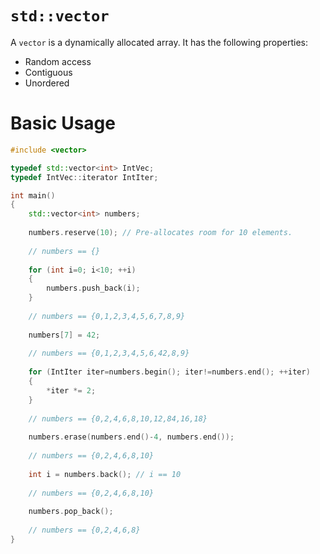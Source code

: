 # `std::vector`

A `vector` is a dynamically allocated array. It has the following properties:

- Random access
- Contiguous
- Unordered

# Basic Usage

```C++
#include <vector>

typedef std::vector<int> IntVec;
typedef IntVec::iterator IntIter;

int main()
{
    std::vector<int> numbers;
    
    numbers.reserve(10); // Pre-allocates room for 10 elements.
    
    // numbers == {}
    
    for (int i=0; i<10; ++i)
    {
        numbers.push_back(i);
    }
    
    // numbers == {0,1,2,3,4,5,6,7,8,9}
    
    numbers[7] = 42;
    
    // numbers == {0,1,2,3,4,5,6,42,8,9}
    
    for (IntIter iter=numbers.begin(); iter!=numbers.end(); ++iter)
    {
        *iter *= 2;
    }
    
    // numbers == {0,2,4,6,8,10,12,84,16,18}
    
    numbers.erase(numbers.end()-4, numbers.end());
    
    // numbers == {0,2,4,6,8,10}
    
    int i = numbers.back(); // i == 10
    
    // numbers == {0,2,4,6,8,10}
    
    numbers.pop_back();
    
    // numbers == {0,2,4,6,8}
}
```

